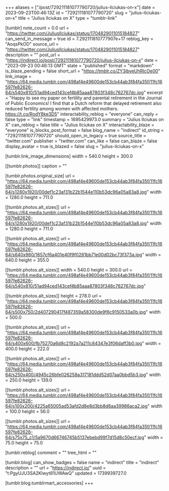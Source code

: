 +++
aliases = ["/post/729211181077790720/julius-ilciukas-on-x"]
date = 2023-09-23T00:46:13Z
id = "729211181077790720"
slug = "julius-ilciukas-on-x"
title = "Julius Ilciukas on X"
type = "tumblr-link"

[tumblr]
note_count = 0.0
url = "https://twitter.com/JuliusIlciukas/status/1704829011015184827"
can_send_in_message = true
id = 7.292111810777907e+17
reblog_key = "AoqsPkOD"
source_url = "https://twitter.com/JuliusIlciukas/status/1704829011015184827"
description = ""
post_url = "https://indirect.io/post/729211181077790720/julius-ilciukas-on-x"
date = "2023-09-23 00:46:13 GMT"
state = "published"
format = "markdown"
is_blaze_pending = false
short_url = "https://tmblr.co/ZY3jbyeUhRIcOe00"
link_image = "https://64.media.tumblr.com/498af4e49600de153cb44ab3f84fa35f/11fc16597fe82626-64/s540x810/51ad94ced143cef4b85aaa87803f348c762767dc.jpg"
excerpt = "Happy to see my paper on fertility and parental retirement in the Journal of Public Economics! I find that a Dutch reform that delayed retirement also reduced fertility among women with affected mothers. https://t.co/RodY8ke3D5"
interactability_reblog = "everyone"
can_reply = false
type = "link"
timestamp = 1695429973.0
summary = "Julius Ilciukas on X"
can_reblog = false
title = "Julius Ilciukas on X"
interactability_blaze = "everyone"
is_blocks_post_format = false
blog_name = "indirect"
id_string = "729211181077790720"
should_open_in_legacy = true
source_title = "twitter.com"
publisher = "twitter.com"
can_like = false
can_blaze = false
display_avatar = true
is_blazed = false
slug = "julius-ilciukas-on-x"

[tumblr.link_image_dimensions]
width = 540.0
height = 300.0

[[tumblr.photos]]
caption = ""

[tumblr.photos.original_size]
url = "https://64.media.tumblr.com/498af4e49600de153cb44ab3f84fa35f/11fc16597fe82626-64/s1280x1920/00def1c23af31b22b1544e110b53dc96a05a83a8.jpg"
width = 1280.0
height = 711.0

[[tumblr.photos.alt_sizes]]
url = "https://64.media.tumblr.com/498af4e49600de153cb44ab3f84fa35f/11fc16597fe82626-64/s1280x1920/00def1c23af31b22b1544e110b53dc96a05a83a8.jpg"
width = 1280.0
height = 711.0

[[tumblr.photos.alt_sizes]]
url = "https://64.media.tumblr.com/498af4e49600de153cb44ab3f84fa35f/11fc16597fe82626-64/s640x960/1657cf6a401e40f9f0281bb71e00d02bc73f373a.jpg"
width = 640.0
height = 355.0

[[tumblr.photos.alt_sizes]]
width = 540.0
height = 300.0
url = "https://64.media.tumblr.com/498af4e49600de153cb44ab3f84fa35f/11fc16597fe82626-64/s540x810/51ad94ced143cef4b85aaa87803f348c762767dc.jpg"

[[tumblr.photos.alt_sizes]]
height = 278.0
url = "https://64.media.tumblr.com/498af4e49600de153cb44ab3f84fa35f/11fc16597fe82626-64/s500x750/2d407290417f487359a58300de9f6c9150533a0b.jpg"
width = 500.0

[[tumblr.photos.alt_sizes]]
url = "https://64.media.tumblr.com/498af4e49600de153cb44ab3f84fa35f/11fc16597fe82626-64/s400x600/fb75270a6d8c2192a7a211c84347e3f06daff3b0.jpg"
width = 400.0
height = 222.0

[[tumblr.photos.alt_sizes]]
url = "https://64.media.tumblr.com/498af4e49600de153cb44ab3f84fa35f/11fc16597fe82626-64/s250x400/4945c26bfe026258a317181ddd52d07aa0bbd5b3.jpg"
width = 250.0
height = 139.0

[[tumblr.photos.alt_sizes]]
url = "https://64.media.tumblr.com/498af4e49600de153cb44ab3f84fa35f/11fc16597fe82626-64/s100x200/4225a65005ad53afd2d8e8d3bb8d6aa39986aca2.jpg"
width = 100.0
height = 56.0

[[tumblr.photos.alt_sizes]]
url = "https://64.media.tumblr.com/498af4e49600de153cb44ab3f84fa35f/11fc16597fe82626-64/s75x75_c1/5a9670d66746745b5137ebebd99f7d15d8c50ecf.jpg"
width = 75.0
height = 75.0

[tumblr.reblog]
comment = ""
tree_html = ""

[tumblr.blog]
can_show_badges = false
name = "indirect"
title = "indirect"
description = ""
url = "https://indirect.io/"
uuid = "t:PgyUJU3SA2Klwyt81UWAwQ"
updated = 1739939727.0

[tumblr.blog.tumblrmart_accessories]
+++
